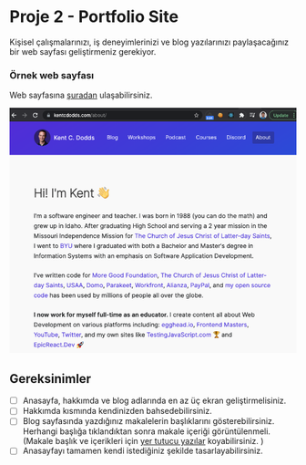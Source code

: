 # Proje 2 - Portfolio Site 

Kişisel çalışmalarınızı, iş deneyimlerinizi ve blog yazılarınızı paylaşacağınız bir web sayfası geliştirmeniz gerekiyor.


### Örnek web sayfası
Web sayfasına [şuradan](https://kentcdodds.com/) ulaşabilirsiniz.

![preview](./preview.png)


## Gereksinimler
- [ ] Anasayfa, hakkımda ve blog adlarında en az üç ekran geliştirmelisiniz.
- [ ] Hakkımda kısmında kendinizden bahsedebilirsiniz.
- [ ] Blog sayfasında yazdığınız makalelerin başlıklarını gösterebilirsiniz. Herhangi başlığa tıklandıktan sonra makale içeriği görüntülenmeli. (Makale başlık ve içerikleri için [yer tutucu yazılar](https://lipsum.com/)  koyabilirsiniz. )
- [ ] Anasayfayı tamamen kendi istediğiniz şekilde tasarlayabilirsiniz.